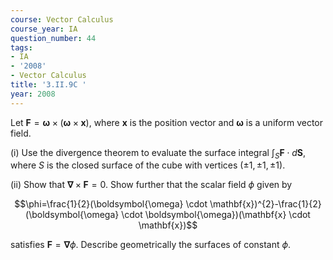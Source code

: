 ```yaml
---
course: Vector Calculus
course_year: IA
question_number: 44
tags:
- IA
- '2008'
- Vector Calculus
title: '3.II.9C '
year: 2008
---
```



Let $\mathbf{F}=\boldsymbol{\omega} \times(\boldsymbol{\omega} \times \mathbf{x})$, where $\mathbf{x}$ is the position vector and $\boldsymbol{\omega}$ is a uniform vector field.

(i) Use the divergence theorem to evaluate the surface integral $\int_{S} \mathbf{F} \cdot d \mathbf{S}$, where $S$ is the closed surface of the cube with vertices $(\pm 1, \pm 1, \pm 1)$.

(ii) Show that $\boldsymbol{\nabla} \times \mathbf{F}=0$. Show further that the scalar field $\phi$ given by

$$\phi=\frac{1}{2}(\boldsymbol{\omega} \cdot \mathbf{x})^{2}-\frac{1}{2}(\boldsymbol{\omega} \cdot \boldsymbol{\omega})(\mathbf{x} \cdot \mathbf{x})$$

satisfies $\mathbf{F}=\boldsymbol{\nabla} \phi$. Describe geometrically the surfaces of constant $\phi$.